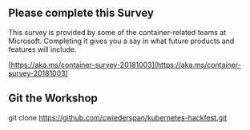 ## Please complete this Survey 

This survey is provided by some of the container-related teams at Microsoft. Completing it gives you a say in what future products and features will include.

[https://aka.ms/container-survey-20181003](https://aka.ms/container-survey-20181003)

## Git the Workshop

git clone https://github.com/cwiederspan/kubernetes-hackfest.git